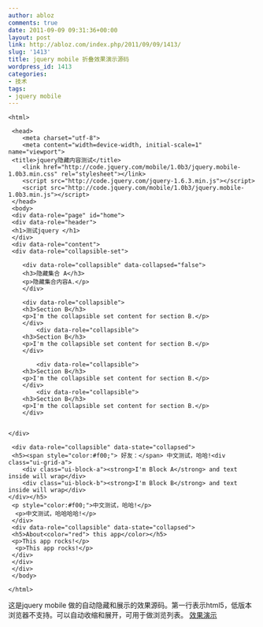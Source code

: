 ```yaml
---
author: abloz
comments: true
date: 2011-09-09 09:31:36+00:00
layout: post
link: http://abloz.com/index.php/2011/09/09/1413/
slug: '1413'
title: jquery mobile 折叠效果演示源码
wordpress_id: 1413
categories:
- 技术
tags:
- jquery mobile
---
```



    
    
    <html>
    
     <head>
     	<meta charset="utf-8">
    	<meta content="width=device-width, initial-scale=1" name="viewport">
     <title>jquery隐藏内容测试</title>
    	<link href="http://code.jquery.com/mobile/1.0b3/jquery.mobile-1.0b3.min.css" rel="stylesheet"></link>
    	<script src="http://code.jquery.com/jquery-1.6.3.min.js"></script>
    	<script src="http://code.jquery.com/mobile/1.0b3/jquery.mobile-1.0b3.min.js"></script>
     </head>
     <body>
     <div data-role="page" id="home">
     <div data-role="header">
     <h1>测试jquery </h1>
     </div>
     <div data-role="content">
     <div data-role="collapsible-set">
    
    	<div data-role="collapsible" data-collapsed="false">
    	<h3>隐藏集合 A</h3>
    	<p>隐藏集合内容A.</p>
    	</div>
    
    	<div data-role="collapsible">
    	<h3>Section B</h3>
    	<p>I'm the collapsible set content for section B.</p>
    	</div>
        	<div data-role="collapsible">
    	<h3>Section B</h3>
    	<p>I'm the collapsible set content for section B.</p>
    	</div>
    
        	<div data-role="collapsible">
    	<h3>Section B</h3>
    	<p>I'm the collapsible set content for section B.</p>
    	</div>
    		<div data-role="collapsible">
    	<h3>Section B</h3>
    	<p>I'm the collapsible set content for section B.</p>
    	</div>
    
    
    </div>
    
     <div data-role="collapsible" data-state="collapsed">
     <h5><span style="color:#f00;"> 好友：</span> 中文测试，哈哈!<div class="ui-grid-a">
    	<div class="ui-block-a"><strong>I'm Block A</strong> and text inside will wrap</div>
    	<div class="ui-block-b"><strong>I'm Block B</strong> and text inside will wrap</div>
    </div></h5>
     <p style="color:#f00;">中文测试，哈哈!</p>
      <p>中文测试，哈哈哈哈!</p>
     </div>
     <div data-role="collapsible" data-state="collapsed">
     <h5>About<color="red"> this app</color></h5>
     <p>This app rocks!</p>
      <p>This app rocks!</p>
     </div>
     </div>
     </div>
     </body>
    
    </html>
    


这是jquery mobile 做的自动隐藏和展示的效果源码。第一行表示html5，低版本浏览器不支持。可以自动收缩和展开，可用于做浏览列表。
[效果演示](http://abloz.com/test/testjq1.html)
